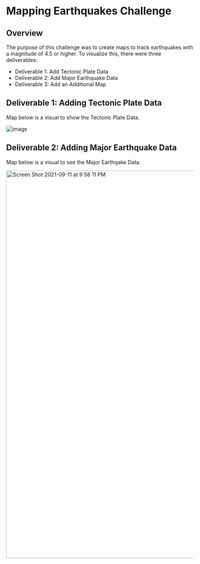 # Mapping Earthquakes Challenge

## Overview 
The purpose of this challenge was to create maps to track earthquakes with a magnitude of 4.5 or higher.  To visualize this, there were three deliverables:
- Deliverable 1: Add Tectonic Plate Data
- Deliverable 2: Add Major Earthquake Data
- Deliverable 3: Add an Additional Map

## Deliverable 1:  Adding Tectonic Plate Data
Map below is a visual to show the Tectonic Plate Data.

![image](https://user-images.githubusercontent.com/85530690/132966865-0798d929-14de-47bf-aa31-036d751d42b1.png)

## Deliverable 2:  Adding Major Earthquake Data
Map below is a visual to see the Major Earthqake Data. 

<img width="1039" alt="Screen Shot 2021-09-11 at 9 58 11 PM" src="https://user-images.githubusercontent.com/85530690/132968086-914607eb-f6e8-4ff2-ad36-afbcf54709ba.png">




